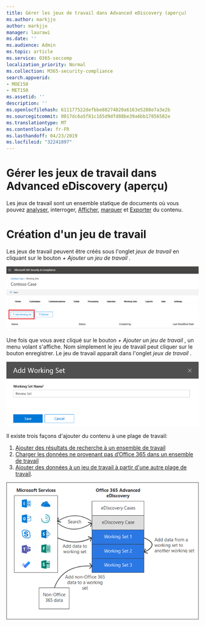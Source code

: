 ```yaml
---
title: Gérer les jeux de travail dans Advanced eDiscovery (aperçu)
ms.author: markjjo
author: markjjo
manager: laurawi
ms.date: ''
ms.audience: Admin
ms.topic: article
ms.service: O365-seccomp
localization_priority: Normal
ms.collection: M365-security-compliance
search.appverid:
- MOE150
- MET150
ms.assetid: ''
description: ''
ms.openlocfilehash: 611177522defbbe88274820a6163e5288e7a3e2b
ms.sourcegitcommit: 0017dc6a5f81c165d9dfd88be39a6bb17856582e
ms.translationtype: MT
ms.contentlocale: fr-FR
ms.lasthandoff: 04/23/2019
ms.locfileid: "32241897"
---
```

# <a name="manage-working-sets-in-advanced-ediscovery-preview"></a>Gérer les jeux de travail dans Advanced eDiscovery (aperçu)
Les jeux de travail sont un ensemble statique de documents où vous pouvez [analyser](https://docs.microsoft.com/en-us/office365/securitycompliance/compliance20/analyzing-data-in-working-set), interroger, [Afficher](https://docs.microsoft.com/en-us/office365/securitycompliance/compliance20/view-documents-in-working-set), [marquer](https://docs.microsoft.com/en-us/Office365/SecurityCompliance/compliance20/tagging-documents) et [Exporter](https://docs.microsoft.com/en-us/office365/securitycompliance/compliance20/exporting-data-ediscover20) du contenu. [](https://docs.microsoft.com/en-us/office365/securitycompliance/compliance20/working-set-search)

# <a name="creating-a-working-set"></a>Création d'un jeu de travail
Les jeux de travail peuvent être créés sous l'onglet *jeux de travail* en cliquant sur le bouton *+ Ajouter un jeu de travail* .

![Ajouter un jeu de travail](../media/f45c51d9-585d-47d1-b7fb-0288715e0b6a.png)

Une fois que vous avez cliqué sur le bouton *+ Ajouter un jeu de travail* , un menu volant s'affiche.  Nom simplement le jeu de travail peut cliquer sur le bouton enregistrer.  Le jeu de travail apparaît dans l'onglet *jeux de travail* .

![Ajouter un menu volant de jeu de travail](../media/5e5c99f8-42ca-4c2f-960f-f1a5709569d1.png)

Il existe trois façons d'ajouter du contenu à une plage de travail:
1) [Ajouter des résultats de recherche à un ensemble de travail](add-data-to-working-set.md)
2) [Charger les données ne provenant pas d’Office 365 dans un ensemble de travail](load-non-office365-data.md)
3) [Ajouter des données à un jeu de travail à partir d'une autre plage de travail](add-data-to-working-set-from-another-working-set.md).

![Jeux de travail](../media/1f1f4efd-c03b-4255-bc3d-df358e56549c.png)
